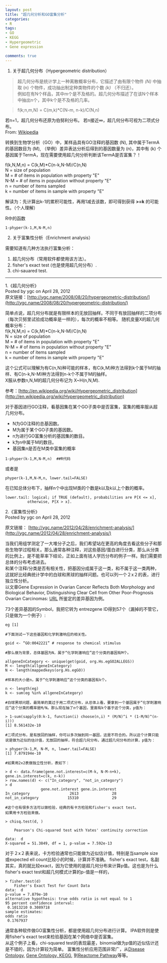 ```yaml
---
layout: post
title: "超几何分析和GO富集分析"
categories:
- R
tags:
- GO
- KEGG
- Hypergeometric
- Gene expression

comments: true
---
```


1. 关于超几何分布（Hypergeometric distribution）  

> 超几何分布是统计学上一种离散概率分布，它描述了由有限个物件 *(N)* 中抽取 (n) 个物件，成功抽出制定种类物件的个数 *(k)* （不归还）。  
例如在有N个样品，其中m个是不及格的。超几何分布描述了在该N个样本中抽出n个，其中k个是不及格的几率。  

>f(k;n,m,N) = C(m,k)*C(N-m, n-k)/C(N,n)  


>
若n=1，超几何分布还原为伯努利分布。
若n接近∞，超几何分布可视为二项式分布。  
 From: [Wikipedia](http://zh.wikipedia.org/wiki/%E8%B6%85%E5%87%A0%E4%BD%95%E5%88%86%E5%B8%83)


转换到生物学分析（GO）中，某样品具有GO注释的基因数 (N), 其中属于TermA的基因数目为 (M), （举例）差异表达分析后得到的基因数量为 (n)，其中有 (k) 个基因属于TermA，现在需要使用超几何分析判断该TermA是否富集？！

f(k,N,M,n) = C(k,M)*C(n-k,N-M)/C(n,N)  
N = size of population  
M = # of items in population with property "E"  
N-M = # of items in population without property "E"  
n = number of items sampled  
k = number of items in sample with property "E"  

解读为：先计算出k-1的累积可能性，再用1减去该数，即可得到获得 **>=k** 的可能性。（个人理解）

R中的函数  

```{R}  
1-phyper(k-1,M,N-M,n)
```  


2. 关于富集性分析（Enrichment analysis）

需要知道有几种方法执行富集分析：  
  1. 超几何分布（常用软件都使用该方法）。  
  2. fisher's exact test (也是使用超几何分布）.  
  3. chi-sauared test.  
 

------------


1.《超几何分析》   
Posted by ygc on April 28, 2012  
原文链接：[http://ygc.name/2008/08/20/hypergeometric-distribution/](http://ygc.name/2008/08/20/hypergeometric-distribution/)

简单点说，超几何分布就是有限样本的无放回抽样。不同于有放回抽样的二项分布（每次贝努里试验成功概率是一样的），每次的概率不相等。
随机变量X的超几何概率分布：  
f(k,N,M,n) = C(k,M)*C(n-k,N-M)/C(n,N)  
N = size of population  
M = # of items in population with property "E"  
N-M = # of items in population without property "E"  
n = number of items sampled  
k = number of items in sample with property "E"    

这个公式可以理解为有C(n,N)种可能的样本，有C(k,M)种方法得到k个属于M的抽样、有C(n-k,N-M)种方法得到n-k个不属于M的抽样。  
X服从参数n,N,M的超几何分布记为 X~H(n,N,M).  


参考：[http://en.wikipedia.org/wiki/Hypergeometric_distribution](http://en.wikipedia.org/wiki/Hypergeometric_distribution)

对于基因进行GO注释，看基因集在某个GO子类中是否富集，富集的概率服从超几何分布。
* N为GO注释的总基因数。
* M为属于某个GO子类的基因数。
* n为进行GO富集分析的基因集的数目。
* k为n中属于M的数目。
* 基因集n是否在M类中富集的概率


```{R}
1-phyper(k-1,M,N-M,n)  ##R代码
```


或者是

```{R}
phyper(k-1,M,N-M,n, lower.tail=FALSE)
```


在已知总体分布下，抽样n个中出现M类的个数是k以及k以上个数的概率。

```{R}
lower.tail: logical; if TRUE (default), probabilities are P[X <= x],
          otherwise, P[X > x]. 
```

2.《富集性分析》  
Posted by ygc on April 28, 2012

原文链接： [http://ygc.name/2012/04/28/enrichment-analysis/](http://ygc.name/2012/04/28/enrichment-analysis/)


当我们用组学测定了一大堆分子之后，我们希望站在更高的角度去看这些分子和那些生物学过程相关。那么通常各种注释，对这些基因/蛋白进行分类，那么从分类的比例上，是不能草率下结论，正如上面有钱人学历分布的例子一样。我们需要把总体的分布考虑进去。  
和某个注释/分类是否有相关性，把基因分成属于这一类，和不属于这一类两种，这就好比经典统计学中的白球和黑球的抽样问题。也可以列一个２x２的表，进行独立性分析。  
以文章Gene Expression in Ovarian Cancer Reflects Both Morphology and Biological Behavior, Distinguishing Clear Cell from Other Poor-Prognosis Ovarian Carcinomas: [URL](http://cancerres.aacrjournals.org/content/62/16/4722) 所鉴定的差异基因为例。

73个差异基因的Symbol，我把它转为 entrezgene ID得到57个（漏掉的不管它，只是做为一个例子）:


```{R}  
eg [1] 

#下面测试一下这些基因和化学刺激响应的相关性。

goid <- “GO:0042221” # response to chemical stimulus

#那么做为背景，总体基因为N，属于“化学刺激响应”这个分类的基因有M个。

allgeneInCategory <- unique(get(goid, org.Hs.egGO2ALLEGS))
M <- length(allgeneInCategory)
N <- length(mappedkeys(org.Hs.egGO))

#样本的大小是n，属于“化学刺激响应”这个分类的基因有k个。

n <- length(eg)
k <- sum(eg %in% allgeneInCategory)

#白球黑球问题，最简单的莫过于用二项式分布，从总体上看，要拿到一个基因属于“化学刺激响应”这个分类的概率是M/N。那么现在抽了n个基因，里面有k个基于这个分类，p值为：

> 1-sum(sapply(0:k-1, function(i) choose(n,i) * (M/N)^i * (1-M/N)^(n-i)))
[1] 8.561432e-10

#二项式分布，是有放回的抽样，你可以多次抽到同一基因，这是不符合的。所以这个计算只能说是做为近似的估计值，无放回的抽样，符合超几何分布，通过超几何分布的计算，p值为：
 
> phyper(k-1,M, N-M, n, lower.tail=FALSE)
[1] 7.879194e-10

#如果用2x2表做独立性分析，表如下：

> d <- data.frame(gene.not.interest=c(M-k, N-M-n+k), gene.in.interest=c(k, n-k))
> row.names(d) <- c("In_category", "not_in_category")
> d
                gene.not.interest gene.in.interest
In_category                  2613               28
not_in_category             15310               29

#这个也有很多方法可以做检验，经典的有卡方检验和fisher's exact test。
如果用卡方检验来做。  

> chisq.test(d, )

	Pearson's Chi-squared test with Yates' continuity correction

data:  d 
X-squared = 51.3849, df = 1, p-value = 7.592e-13
```

对于２x２表来说，卡方检验通常也只能做为近似估计值，特别是当sample size或expected ell count比较小的时候，计算并不准确。
fisher's exact test，名副其实，真的就比较exact，因为它使用的是超几何分布来计算p值。这也是为什么fisher's exact test和超几何模式计算的p-值是一样的，

```{R}
> fisher.test(d)
	Fisher's Exact Test for Count Data
data:  d 
p-value = 7.879e-10
alternative hypothesis: true odds ratio is not equal to 1 
95 percent confidence interval:
 0.1013210 0.3089718 
sample estimates:
odds ratio 
 0.1767937 
```

通常各种软件做GO富集性分析，都是使用超几何分布进行计算。
IPA软件则是使用fisher's exact test来检验基因在某个网络中是否富集。  
从这个例子上看，chi-squared test的表现最差，binomial做为p值的近似估计还是不错的，因为计算较为简单。
富集性分析应用范围非常广，从[Disease Ontology](http://bioconductor.org/packages/devel/bioc/html/DOSE.html), [Gene Ontology, KEGG](http://bioconductor.org/packages/devel/bioc/html/clusterProfiler.html), 到[Reactome Pathway](http://bioconductor.org/packages/devel/bioc/html/ReactomePA.html)等等。




